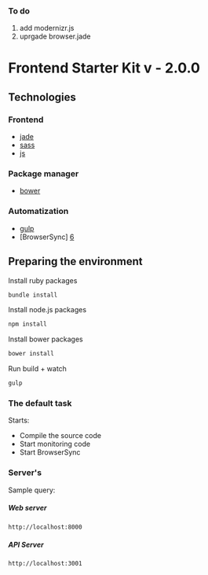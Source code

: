 ### To do

1. add modernizr.js
2. uprgade browser.jade


# Frontend Starter Kit v - 2.0.0

## Technologies

### Frontend

* [jade][1]
* [sass][2]
* [js][3]

### Package manager

* [bower][4]

### Automatization

* [gulp][5]
* [BrowserSync] [6]

##  Preparing the environment

Install ruby packages

~~~bash
bundle install
~~~

Install node.js packages

~~~bash
npm install
~~~

Install bower packages

~~~bash
bower install
~~~

Run build + watch

~~~bash
gulp
~~~

### The default task
Starts:
* Compile the source code
* Start monitoring code
* Start BrowserSync

###  Server's
Sample query:

#####  Web server
~~~bash
http://localhost:8000
~~~

#####  API Server
~~~bash
http://localhost:3001
~~~

[1]: http://jade-lang.com/
[2]: http://sass-lang.com/
[3]: http://www.ecmascript.org/
[4]: http://bower.io/
[5]: http://gulpjs.com/
[6]: https://www.browsersync.io/

